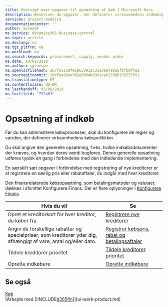 ```yaml
---
title: Oversigt over opgaver til opsætning af køb | Microsoft Docs
description: Beskriver de opgaver, der definerer virksomhedens indkøbspolitikker, og som du bruger til at oprette dine indkøbsprocesser.
services: project-madeira
documentationcenter: ''
author: SorenGP
ms.service: dynamics365-business-central
ms.topic: article
ms.devlang: na
ms.tgt_pltfrm: na
ms.workload: na
ms.search.keywords: procurement, supply, vendor order
ms.date: 10/01/2018
ms.author: sgroespe
ms.openlocfilehash: 267f55c59f910633932c35a36e792a5fbfb0f4a2
ms.sourcegitcommit: 1bcfaa99ea302e6b84b8361ca02730b135557fc1
ms.translationtype: HT
ms.contentlocale: da-DK
ms.lasthandoff: 03/08/2019
ms.locfileid: "792463"
---
```

# <a name="setting-up-purchasing"></a>Opsætning af indkøb
Før du kan administrere købsprocesser, skal du konfigurere de regler og værdier, der definerer virksomhedens købspolitikker.

Du skal angive den generelle opsætning, f.eks. hvilke indkøbsdokumenter der kræves, og hvordan deres værdi bogføres. Denne generelle opsætning udføres typisk én gang i forbindelse med den indledende implementering.

En særskilt sæt opgaver i forbindelse med registrering af nye kreditorer er at registrere en særlig pris eller rabataftaler, du indgår med hver kreditorer.

Den finansrelaterede købsopsætning, som betalingsmetoder og valutaer, dækkes i afsnittet Konfigurere Finans. Der er flere oplysninger i [Konfigurere Finans](finance-setup-finance.md).

| Hvis du vil | Se |
| --- | --- |
| Opret et kreditorkort for hver kreditor, du køber fra|[Registrere nye kreditorer](purchasing-how-register-new-vendors.md) |
| Angiv de forskellige rabatter og specialpriser, som kreditorer yder dig, afhængigt af vare, antal og/eller dato. |[Registrer købspris, rabat og betalingsaftaler](purchasing-how-record-purchase-price-discount-payment-agreements.md) |
| Tildele kreditorer prioritet |[Tildele kreditorer prioritet](purchasing-how-prioritize-vendors.md) |
| Oprette indkøbere |[Oprette indkøbere](purchasing-how-setup-purchasers.md) |

## <a name="see-also"></a>Se også
[Køb](purchasing-manage-purchasing.md)  
[Arbejde med [!INCLUDE[d365fin](includes/d365fin_md.md)]](ui-work-product.md)
